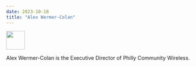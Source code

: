 ```yaml
---
date: 2023-10-18
title: "Alex Wermer-Colan"
---
```


<img src="/images/AWCBW.jpg" width="50">

Alex Wermer-Colan is the Executive Director of Philly Community Wireless.

